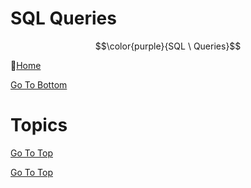 # SQL Queries

$$\color{purple}{SQL \ Queries}$$

:link:[Home](all-file-links.md)     



<a name="top"></a>
 [Go To Bottom](#bottom)
 
# Topics
 [Go To Top](#top)








[Go To Top](#top)





<a name="bottom"></a>
